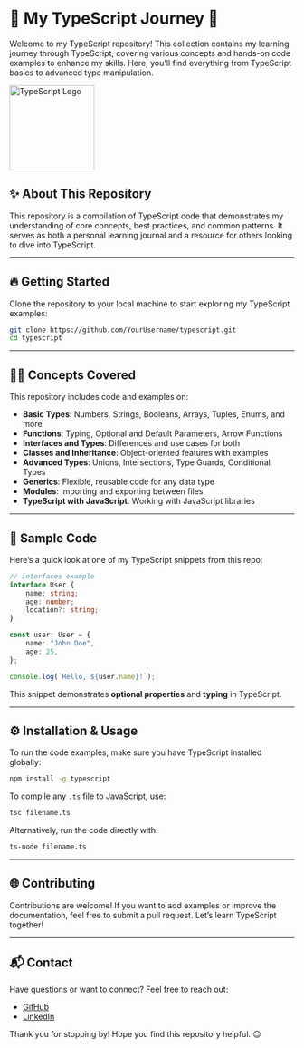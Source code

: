 

# 🌟 My TypeScript Journey 🚀

Welcome to my TypeScript repository! This collection contains my learning journey through TypeScript, covering various concepts and hands-on code examples to enhance my skills. Here, you'll find everything from TypeScript basics to advanced type manipulation.

<img src="https://raw.githubusercontent.com/remojansen/logo.ts/master/ts.png" alt="TypeScript Logo" width="150"/>


## ✨ About This Repository

This repository is a compilation of TypeScript code that demonstrates my understanding of core concepts, best practices, and common patterns. It serves as both a personal learning journal and a resource for others looking to dive into TypeScript.

---

## 🔥 Getting Started

Clone the repository to your local machine to start exploring my TypeScript examples:

```bash
git clone https://github.com/YourUsername/typescript.git
cd typescript
```

---

## 🧑‍💻 Concepts Covered

This repository includes code and examples on:

- **Basic Types**: Numbers, Strings, Booleans, Arrays, Tuples, Enums, and more
- **Functions**: Typing, Optional and Default Parameters, Arrow Functions
- **Interfaces and Types**: Differences and use cases for both
- **Classes and Inheritance**: Object-oriented features with examples
- **Advanced Types**: Unions, Intersections, Type Guards, Conditional Types
- **Generics**: Flexible, reusable code for any data type
- **Modules**: Importing and exporting between files
- **TypeScript with JavaScript**: Working with JavaScript libraries

---

## 📝 Sample Code

Here’s a quick look at one of my TypeScript snippets from this repo:

```typescript
// interfaces example
interface User {
    name: string;
    age: number;
    location?: string;
}

const user: User = {
    name: "John Doe",
    age: 25,
};

console.log(`Hello, ${user.name}!`);
```

This snippet demonstrates **optional properties** and **typing** in TypeScript.

---

## ⚙️ Installation & Usage

To run the code examples, make sure you have TypeScript installed globally:

```bash
npm install -g typescript
```

To compile any `.ts` file to JavaScript, use:

```bash
tsc filename.ts
```

Alternatively, run the code directly with:

```bash
ts-node filename.ts
```

---

## 🌐 Contributing

Contributions are welcome! If you want to add examples or improve the documentation, feel free to submit a pull request. Let’s learn TypeScript together!

---

## 📬 Contact

Have questions or want to connect? Feel free to reach out:

- [GitHub](https://github.com/Divyesh032040)
- [LinkedIn](https://www.linkedin.com/in/divyesh-parmar-/)

Thank you for stopping by! Hope you find this repository helpful. 😊
```
